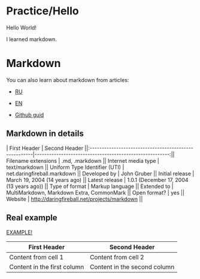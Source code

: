# Practice/Hello

Hello World!

I learned markdown.

# Markdown 

You can also learn about markdown from articles:

* [RU](https://ru.wikipedia.org/wiki/Markdown) 

* [EN](https://ru.wikipedia.org/wiki/Markdown)

* [Github guid](https://ru.wikipedia.org/wiki/Markdown)

 

## Markdown in details

| First Header                               | Second Header                                  ||:------------------------------------------------------|--------------------------------------------------------:|| Filename extensions | .md, .markdown || Internet media type | text/markdown || Uniform Type Identifier (UTI) | net.daringfireball.markdown || Developed by | John Gruber || Initial release | March 19, 2004 (14 years ago) || Latest release | 1.0.1 (December 17, 2004 (13 years ago)) || Type of format | Markup language || Extended to | MultiMarkdown, Markdown Extra, CommonMark || Open format? | yes || Website | http://daringfireball.net/projects/markdown ||

## Real example

[EXAMPLE!](https://github.com/Microsoft/TypeScript/blob/master/README.md)

First Header | Second Header
------------ | -------------
Content from cell 1 | Content from cell 2
Content in the first column | Content in the second column